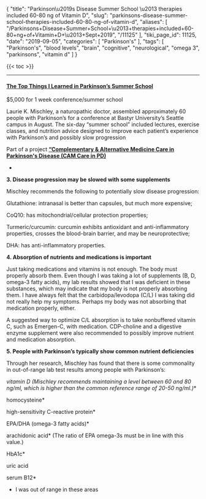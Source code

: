 {
    "title": "Parkinson\u2019s Disease Summer School \u2013 therapies included 60-80 ng of Vitamin D",
    "slug": "parkinsons-disease-summer-school-therapies-included-60-80-ng-of-vitamin-d",
    "aliases": [
        "/Parkinsons+Disease+Summer+School+\u2013+therapies+included+60-80+ng+of+Vitamin+D+\u2013+Sept+2019",
        "/11125"
    ],
    "tiki_page_id": 11125,
    "date": "2019-09-05",
    "categories": [
        "Parkinson's"
    ],
    "tags": [
        "Parkinson's",
        "blood levels",
        "brain",
        "cognitive",
        "neurological",
        "omega 3",
        "parkinsons",
        "vitamin d"
    ]
}


{{< toc >}}

---

#### [The Top Things I Learned in Parkinson’s Summer School](https://parkinsonsnewstoday.com/2019/09/03/top-six-parkinsons-summer-school/)

$5,000 for 1 week conference/summer school

Laurie K. Mischley, a naturopathic doctor, assembled approximately 60 people with Parkinson’s for a conference at Bastyr University’s Seattle campus in August. The six-day “summer school” included lectures, exercise classes, and nutrition advice designed to improve each patient’s experience with Parkinson’s and possibly slow progression

Part of a project  **[“Complementary & Alternative Medicine Care in Parkinson's Disease (CAM Care in PD)](https://bastyr.edu/research/studies/complementary-alternative-medicine-care-parkinsons-disease-cam-care-pd)** 

-

 **3. Disease progression may be slowed with some supplements** 

Mischley recommends the following to potentially slow disease progression:

Glutathione: intranasal is better than capsules, but much more expensive;

CoQ10: has mitochondrial/cellular protection properties;

Turmeric/curcumin: curcumin exhibits antioxidant and anti-inflammatory properties, crosses the blood-brain barrier, and may be neuroprotective;

DHA: has anti-inflammatory properties.

 **4. Absorption of nutrients and medications is important** 

Just taking medications and vitamins is not enough. The body must properly absorb them. Even though I was taking a lot of supplements (B, D, omega-3 fatty acids), my lab results showed that I was deficient in these substances, which may indicate that my body is not properly absorbing them. I have always felt that the carbidopa/levodopa (C/L) I was taking did not really help my symptoms. Perhaps my body was not absorbing that medication properly, either.

A suggested way to optimize C/L absorption is to take nonbuffered vitamin C, such as Emergen-C, with medication. CDP-choline  and a digestive enzyme supplement were also recommended to possibly improve nutrient and medication absorption.

 **5. People with Parkinson’s typically show common nutrient deficiencies** 

Through her research, Mischley has found that there is some commonality in out-of-range lab test results among people with Parkinson’s:

 **vitamin D* (Mischley recommends maintaining a level between 60 and 80 ng/ml, which is higher than the common reference range of 20-50 ng/ml.)** 

homocysteine*

high-sensitivity C-reactive protein*

EPA/DHA (omega-3 fatty acids)*

arachidonic acid* (The ratio of EPA omega-3s must be in line with this value.)

HbA1c*

uric acid

serum B12* 

* I was out of range in these areas